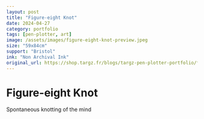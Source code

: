```yaml
---
layout: post
title: "Figure-eight Knot"
date: 2024-04-27
category: portfolio
tags: [pen-plotter, art]
image: /assets/images/figure-eight-knot-preview.jpeg
size: "59x84cm"
support: "Bristol"
ink: "Non Archival Ink"
original_url: https://shop.targz.fr/blogs/targz-pen-plotter-portfolio/figure-eight-knot
---
```


# Figure-eight Knot

Spontaneous knotting of the mind

